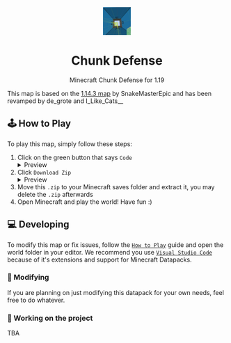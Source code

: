 <div align="center">
	<img src="./icon.png" />

# Chunk Defense

Minecraft Chunk Defense for 1.19

</div>

This map is based on the [1.14.3 map](https://www.minecraftmaps.com/pve-maps/chunk-defense) by SnakeMasterEpic and has been
revamped by de_grote and I_Like_Cats__

## 🕹 How to Play
To play this map, simply follow these steps:
1. Click on the green button that says `Code`
	<details>
	<summary>Preview</summary>
	<img src="https://cdn.discordapp.com/attachments/926193286278950993/1011210385203937421/unknown.png"/>
	</details>
1. Click `Download Zip`
	<details>
	<summary>Preview</summary>
	<img src="https://cdn.discordapp.com/attachments/926193286278950993/1011210805292847124/unknown.png"/>
	</details>
1. Move this `.zip` to your Minecraft saves folder and extract it, you may delete the `.zip` afterwards
1. Open Minecraft and play the world! Have fun :)

## 💻 Developing
To modify this map or fix issues, follow the [`How to Play`](#🕹-how-to-play) guide and open the world folder in your editor. We recommend you use [`Visual Studio Code`](https://code.visualstudio.com/) because of it's extensions and support for Minecraft Datapacks.

### 🎨 Modifying
If you are planning on just modifying this datapack for your own needs, feel free to do whatever. 

### 🔨 Working on the project
TBA